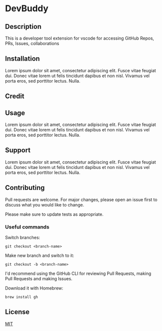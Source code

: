 # DevBuddy


## Description
This is a developer tool extension for vscode for accessing GitHub Repos, PRs, Issues, collaborations

## Installation
Lorem ipsum dolor sit amet, consectetur adipiscing elit. Fusce vitae feugiat dui. Donec vitae lorem ut felis tincidunt dapibus et non nisl. Vivamus vel porta eros, sed porttitor lectus. Nulla.

## Credit

## Usage
Lorem ipsum dolor sit amet, consectetur adipiscing elit. Fusce vitae feugiat dui. Donec vitae lorem ut felis tincidunt dapibus et non nisl. Vivamus vel porta eros, sed porttitor lectus. Nulla.

## Support
Lorem ipsum dolor sit amet, consectetur adipiscing elit. Fusce vitae feugiat dui. Donec vitae lorem ut felis tincidunt dapibus et non nisl. Vivamus vel porta eros, sed porttitor lectus. Nulla.

## Contributing
Pull requests are welcome. For major changes, please open an issue first to discuss what you would like to change.

Please make sure to update tests as appropriate.

### Useful commands

Switch branches:
```
git checkout <branch-name>
```

Make new branch and switch to it:
```
git checkout -b <branch-name>
```

I'd recommend using the GitHub CLI for reviewing Pull Requests, making Pull Requests and making Issues.

Download it with Homebrew:
```
brew install gh
```

## License
[MIT](https://choosealicense.com/licenses/mit/)